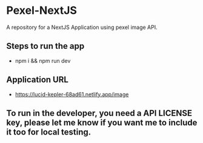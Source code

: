 # Pexel-NextJS
A repository for a NextJS Application using pexel image API. 

## Steps to run the app
- npm i && npm run dev

## Application URL
- https://lucid-kepler-68ad61.netlify.app/image

## To run in the developer, you need a API LICENSE key, please let me know if you want me to include it too for local testing.
